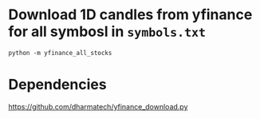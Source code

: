 
# Download 1D candles from yfinance for all symbosl in `symbols.txt`

    python -m yfinance_all_stocks

# Dependencies

https://github.com/dharmatech/yfinance_download.py
